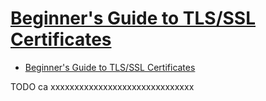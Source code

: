 # [Beginner's Guide to TLS/SSL Certificates](https://www.digicert.com/resources/beginners-guide-to-tls-ssl-certificates-whitepaper-en-2019.pdf)

- [Beginner's Guide to TLS/SSL Certificates](#beginners-guide-to-tlsssl-certificates)













TODO ca xxxxxxxxxxxxxxxxxxxxxxxxxxxxxx